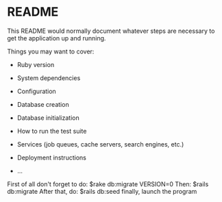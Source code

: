 # README

This README would normally document whatever steps are necessary to get the
application up and running.

Things you may want to cover:

* Ruby version

* System dependencies

* Configuration

* Database creation

* Database initialization

* How to run the test suite

* Services (job queues, cache servers, search engines, etc.)

* Deployment instructions

* ...

First of all don't forget to do: $rake db:migrate VERSION=0
Then: $rails db:migrate
After that, do: $rails db:seed
finally, launch the program